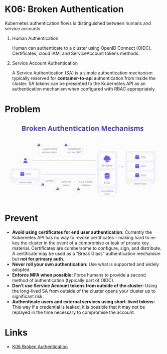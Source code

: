 # K06: Broken Authentication

Kubernetes authentication flows is distinguished between humans and service accounts

1. Human Authentication 
    
    Human can authenticate to a cluster using OpenID Connect (OIDC), Certificates, cloud IAM, and ServiceAccount tokens methods.

1. Service Account Authentication
    
    A Service Authentication (SA) is a simple authentication mechanism typically reserved for **container-to-api** authentication from inside the cluster. SA tokens can be presented to the Kubernetes API as an authentication mechanism when configured with RBAC appropriately.

# Problem

![diagram](../assets/img/k06.png)

# Prevent

- **Avoid using certificates for end user authentication:** Currently the Kubernetes API has no way to revoke certificates - making hard to re-key the cluster in the event of a compromise or leak of private key material. Certificates are cumbersome to configure, sign, and distribute. A certificate may be used as a “Break Glass” authentication mechanism but **not for primary auth.**
- **Never roll your own authentication:** Use what is supported and widely adopted.
- **Enforce MFA when possible:**  Force humans to provide a second method of authentication (typically part of OIDC).
- **Don’t use Service Account tokens from outside of the cluster:** Using the long-lived SA from outside of the cluster opens your cluster up to significant risk.
- **Authenticate users and external services using short-lived tokens:** This way if a credential is leaked, it is possible that it may not be replayed in the time necessary to compromise the account.

# Links

- [K06 Broken Authentication](https://owasp.org/www-project-kubernetes-top-ten/2022/en/src/K06-broken-authentication)